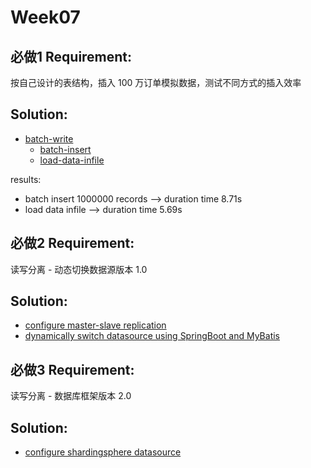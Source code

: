 # Week07
## 必做1 Requirement: 
按自己设计的表结构，插入 100 万订单模拟数据，测试不同方式的插入效率
## Solution:
- [batch-write](write-optimizer)
    - [batch-insert](write-optimizer/src/main/java/com/eric/batch)
    - [load-data-infile](write-optimizer/src/main/java/com/eric/load)

results: 
- batch insert 1000000 records --> duration time 8.71s
- load data infile --> duration time 5.69s
       
## 必做2 Requirement:
读写分离 - 动态切换数据源版本 1.0
## Solution:
- [configure master-slave replication](master-slave-starter)
- [dynamically switch datasource using SpringBoot and MyBatis](rw_seperation_v1)

## 必做3 Requirement:
读写分离 - 数据库框架版本 2.0
## Solution:
- [configure shardingsphere datasource](rw_seperation_v2)
    
    
    